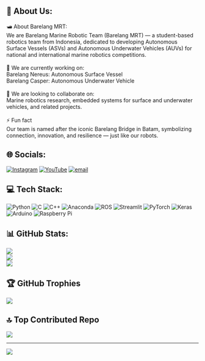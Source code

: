 ## 💫 About Us:
🛥️ About Barelang MRT:<br>We are Barelang Marine Robotic Team (Barelang MRT) — a student-based robotics team from Indonesia, dedicated to developing Autonomous Surface Vessels (ASVs) and Autonomous Underwater Vehicles (AUVs) for national and international marine robotics competitions.<br><br> 🔭 We are currently working on:<br>Barelang Nereus: Autonomous Surface Vessel<br>Barelang Casper: Autonomous Underwater Vehicle<br><br>🤝 We are looking to collaborate on:<br>Marine robotics research, embedded systems for surface and underwater vehicles, and related projects.<br><br>⚡ Fun fact<br>Our team is named after the iconic Barelang Bridge in Batam, symbolizing connection, innovation, and resilience — just like our robots.

## 🌐 Socials:
[![Instagram](https://img.shields.io/badge/Instagram-%23E4405F.svg?logo=Instagram&logoColor=white)](https://instagram.com/barelang_mrt) [![YouTube](https://img.shields.io/badge/YouTube-%23FF0000.svg?logo=YouTube&logoColor=white)](https://youtube.com/@BarelangMRT) [![email](https://img.shields.io/badge/Email-D14836?logo=gmail&logoColor=white)](mailto:mrtbarelang@gmail.com) 

## 💻 Tech Stack:
![Python](https://img.shields.io/badge/python-3670A0?style=for-the-badge&logo=python&logoColor=ffdd54) ![C](https://img.shields.io/badge/c-%2300599C.svg?style=for-the-badge&logo=c&logoColor=white) ![C++](https://img.shields.io/badge/c++-%2300599C.svg?style=for-the-badge&logo=c%2B%2B&logoColor=white) ![Anaconda](https://img.shields.io/badge/Anaconda-%2344A833.svg?style=for-the-badge&logo=anaconda&logoColor=white) ![ROS](https://img.shields.io/badge/ros-%230A0FF9.svg?style=for-the-badge&logo=ros&logoColor=white) ![Streamlit](https://img.shields.io/badge/Streamlit-%23FE4B4B.svg?style=for-the-badge&logo=streamlit&logoColor=white) ![PyTorch](https://img.shields.io/badge/PyTorch-%23EE4C2C.svg?style=for-the-badge&logo=PyTorch&logoColor=white) ![Keras](https://img.shields.io/badge/Keras-%23D00000.svg?style=for-the-badge&logo=Keras&logoColor=white) ![Arduino](https://img.shields.io/badge/-Arduino-00979D?style=for-the-badge&logo=Arduino&logoColor=white) ![Raspberry Pi](https://img.shields.io/badge/-Raspberry_Pi-C51A4A?style=for-the-badge&logo=Raspberry-Pi)

## 📊 GitHub Stats:
![](https://github-readme-stats.vercel.app/api?username=barelangmrt-robotics&theme=tokyonight&hide_border=true&include_all_commits=true&count_private=false)<br/>
![](https://nirzak-streak-stats.vercel.app/?user=barelangmrt-robotics&theme=tokyonight&hide_border=true)<br/>
![](https://github-readme-stats.vercel.app/api/top-langs/?username=barelangmrt-robotics&theme=tokyonight&hide_border=true&include_all_commits=true&count_private=false&layout=compact)

## 🏆 GitHub Trophies
![](https://github-profile-trophy.vercel.app/?username=barelangmrt-robotics&theme=tokyonight&no-frame=true&no-bg=false&margin-w=4)

## 🔝 Top Contributed Repo
![](https://github-contributor-stats.vercel.app/api?username=barelangmrt-robotics&limit=5&theme=tokyonight&combine_all_yearly_contributions=true)

---
[![](https://visitcount.itsvg.in/api?id=barelangmrt-robotics&icon=4&color=1)](https://visitcount.itsvg.in)

<!-- Proudly created with GPRM ( https://gprm.itsvg.in ) -->
